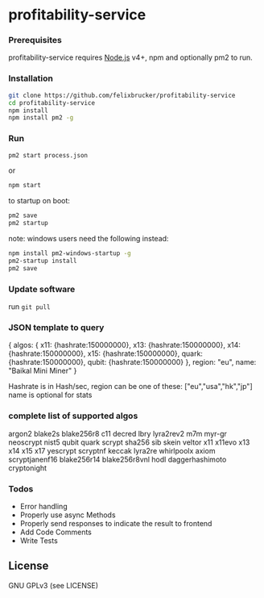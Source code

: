 # profitability-service

### Prerequisites

profitability-service requires [Node.js](https://nodejs.org/) v4+, npm and optionally pm2 to run.


### Installation

```sh
git clone https://github.com/felixbrucker/profitability-service
cd profitability-service
npm install
npm install pm2 -g
```

### Run

```sh
pm2 start process.json
```

or

```sh
npm start
```

to startup on boot:

```sh
pm2 save
pm2 startup
```

note: windows users need the following instead:

```sh
npm install pm2-windows-startup -g
pm2-startup install
pm2 save
```

### Update software

run ``` git pull ```


### JSON template to query

{
	algos: {
		x11: {hashrate:150000000},
		x13: {hashrate:150000000},
		x14: {hashrate:150000000},
		x15: {hashrate:150000000},
		quark: {hashrate:150000000},
		qubit: {hashrate:150000000}
	},
	region: "eu",
	name: "Baikal Mini Miner"
}

Hashrate is in Hash/sec, region can be one of these: ["eu","usa","hk","jp"]
name is optional for stats

### complete list of supported algos

argon2
blake2s
blake256r8
c11
decred
lbry
lyra2rev2
m7m
myr-gr
neoscrypt
nist5
qubit
quark
scrypt
sha256
sib
skein
veltor
x11
x11evo
x13
x14
x15
x17
yescrypt
scryptnf
keccak
lyra2re
whirlpoolx
axiom
scryptjanenf16
blake256r14
blake256r8vnl
hodl
daggerhashimoto
cryptonight


### Todos

 - Error handling
 - Properly use async Methods
 - Properly send responses to indicate the result to frontend
 - Add Code Comments
 - Write Tests


License
----

GNU GPLv3 (see LICENSE)

